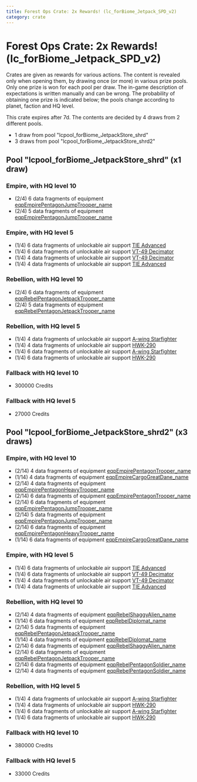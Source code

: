```yaml
---
title: Forest Ops Crate: 2x Rewards! (lc_forBiome_Jetpack_SPD_v2)
category: crate
---
```


# Forest Ops Crate: 2x Rewards! (lc_forBiome_Jetpack_SPD_v2)

Crates are given as rewards for various actions. The content is revealed only when opening them, by drawing once (or more) in various prize pools. Only one prize is won for each pool per draw. The in-game description of expectations is written manually and can be wrong. The probability of obtaining one prize is indicated below; the pools change according to planet, faction and HQ level.

This crate expires after 7d. The contents are decided by 4 draws from 2 different pools.
  * 1 draw from pool "lcpool_forBiome_JetpackStore_shrd"
  * 3 draws from pool "lcpool_forBiome_JetpackStore_shrd2"

## Pool "lcpool_forBiome_JetpackStore_shrd" (x1 draw)

### Empire, with HQ level 10

  * (2/4) 6 data fragments of equipment [eqpEmpirePentagonJumpTrooper_name](eqpEmpirePentagonJumpTrooper_name)
  * (2/4) 5 data fragments of equipment [eqpEmpirePentagonJumpTrooper_name](eqpEmpirePentagonJumpTrooper_name)

### Empire, with HQ level 5

  * (1/4) 6 data fragments of unlockable air support [TIE Advanced](TieAdvanced)
  * (1/4) 6 data fragments of unlockable air support [VT-49 Decimator](VT49)
  * (1/4) 4 data fragments of unlockable air support [VT-49 Decimator](VT49)
  * (1/4) 4 data fragments of unlockable air support [TIE Advanced](TieAdvanced)

### Rebellion, with HQ level 10

  * (2/4) 6 data fragments of equipment [eqpRebelPentagonJetpackTrooper_name](eqpRebelPentagonJetpackTrooper_name)
  * (2/4) 5 data fragments of equipment [eqpRebelPentagonJetpackTrooper_name](eqpRebelPentagonJetpackTrooper_name)

### Rebellion, with HQ level 5

  * (1/4) 4 data fragments of unlockable air support [A-wing Starfighter](AWing)
  * (1/4) 4 data fragments of unlockable air support [HWK-290](HWK290)
  * (1/4) 6 data fragments of unlockable air support [A-wing Starfighter](AWing)
  * (1/4) 6 data fragments of unlockable air support [HWK-290](HWK290)

### Fallback with HQ level 10

  * 300000 Credits

### Fallback with HQ level 5

  * 27000 Credits

## Pool "lcpool_forBiome_JetpackStore_shrd2" (x3 draws)

### Empire, with HQ level 10

  * (2/14) 4 data fragments of equipment [eqpEmpirePentagonTrooper_name](eqpEmpirePentagonTrooper_name)
  * (1/14) 4 data fragments of equipment [eqpEmpireCargoGreatDane_name](eqpEmpireCargoGreatDane_name)
  * (2/14) 4 data fragments of equipment [eqpEmpirePentagonHeavyTrooper_name](eqpEmpirePentagonHeavyTrooper_name)
  * (2/14) 6 data fragments of equipment [eqpEmpirePentagonTrooper_name](eqpEmpirePentagonTrooper_name)
  * (2/14) 6 data fragments of equipment [eqpEmpirePentagonJumpTrooper_name](eqpEmpirePentagonJumpTrooper_name)
  * (2/14) 5 data fragments of equipment [eqpEmpirePentagonJumpTrooper_name](eqpEmpirePentagonJumpTrooper_name)
  * (2/14) 6 data fragments of equipment [eqpEmpirePentagonHeavyTrooper_name](eqpEmpirePentagonHeavyTrooper_name)
  * (1/14) 6 data fragments of equipment [eqpEmpireCargoGreatDane_name](eqpEmpireCargoGreatDane_name)

### Empire, with HQ level 5

  * (1/4) 6 data fragments of unlockable air support [TIE Advanced](TieAdvanced)
  * (1/4) 6 data fragments of unlockable air support [VT-49 Decimator](VT49)
  * (1/4) 4 data fragments of unlockable air support [VT-49 Decimator](VT49)
  * (1/4) 4 data fragments of unlockable air support [TIE Advanced](TieAdvanced)

### Rebellion, with HQ level 10

  * (2/14) 4 data fragments of equipment [eqpRebelShaggyAlien_name](eqpRebelShaggyAlien_name)
  * (1/14) 6 data fragments of equipment [eqpRebelDiplomat_name](eqpRebelDiplomat_name)
  * (2/14) 5 data fragments of equipment [eqpRebelPentagonJetpackTrooper_name](eqpRebelPentagonJetpackTrooper_name)
  * (1/14) 4 data fragments of equipment [eqpRebelDiplomat_name](eqpRebelDiplomat_name)
  * (2/14) 6 data fragments of equipment [eqpRebelShaggyAlien_name](eqpRebelShaggyAlien_name)
  * (2/14) 6 data fragments of equipment [eqpRebelPentagonJetpackTrooper_name](eqpRebelPentagonJetpackTrooper_name)
  * (2/14) 6 data fragments of equipment [eqpRebelPentagonSoldier_name](eqpRebelPentagonSoldier_name)
  * (2/14) 4 data fragments of equipment [eqpRebelPentagonSoldier_name](eqpRebelPentagonSoldier_name)

### Rebellion, with HQ level 5

  * (1/4) 4 data fragments of unlockable air support [A-wing Starfighter](AWing)
  * (1/4) 4 data fragments of unlockable air support [HWK-290](HWK290)
  * (1/4) 6 data fragments of unlockable air support [A-wing Starfighter](AWing)
  * (1/4) 6 data fragments of unlockable air support [HWK-290](HWK290)

### Fallback with HQ level 10

  * 380000 Credits

### Fallback with HQ level 5

  * 33000 Credits